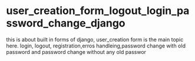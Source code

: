 # user_creation_form_logout_login_password_change_django
this is about built in forms of django, user_creation form is the main topic here. login, logout, registration,erros handleing,password change with old password and password change without any old passwor
